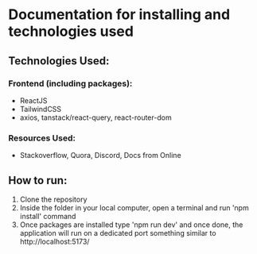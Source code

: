 # Documentation for installing and technologies used

## Technologies Used:

### Frontend (including packages):

- ReactJS
- TailwindCSS
- axios, tanstack/react-query, react-router-dom

### Resources Used:

- Stackoverflow, Quora, Discord, Docs from Online

## How to run:

1. Clone the repository
2. Inside the folder in your local computer, open a terminal and run 'npm install' command
3. Once packages are installed type 'npm run dev' and once done, the application will run on a dedicated port something similar to http://localhost:5173/
